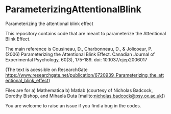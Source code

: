 # ParameterizingAttentionalBlink
Parameterizing the attentional blink effect

This repository contains code that are meant to parameterize the Attentional Blink Effect. 

The main reference is 
Cousineau, D., Charbonneau, D., & Jolicoeur, P. (2006) Parameterizing the Attentional Blink Effect. Canadian Journal of Experimental Psychology, 60(3), 175-189.
doi: 10.1037/cjep2006017

(The text is acessible on ResearchGate https://www.researchgate.net/publication/6720939_Parameterizing_the_attentional_blink_effect)

Files are for
a) Mathematica
b) Matlab (courtesy of Nicholas Badcock, Dorothy Bishop, and Mihaela Duta  [mailto:nicholas.badcock@psy.ox.ac.uk])
 
You are welcome to raise an issue if you find a bug in the codes.
